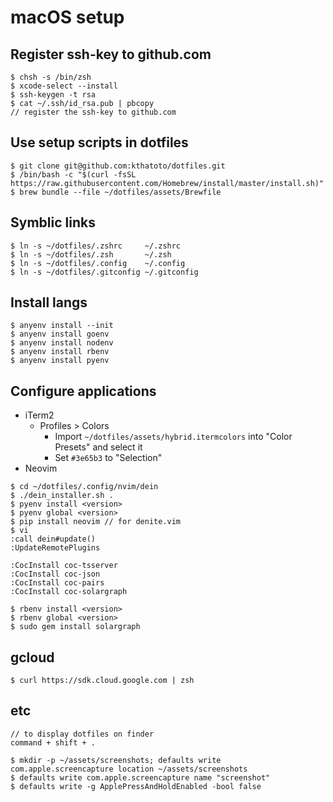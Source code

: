 # macOS setup

## Register ssh-key to github.com
```
$ chsh -s /bin/zsh
$ xcode-select --install
$ ssh-keygen -t rsa
$ cat ~/.ssh/id_rsa.pub | pbcopy
// register the ssh-key to github.com
```

## Use setup scripts in dotfiles
```
$ git clone git@github.com:kthatoto/dotfiles.git
$ /bin/bash -c "$(curl -fsSL https://raw.githubusercontent.com/Homebrew/install/master/install.sh)"
$ brew bundle --file ~/dotfiles/assets/Brewfile
```

## Symblic links
```
$ ln -s ~/dotfiles/.zshrc     ~/.zshrc
$ ln -s ~/dotfiles/.zsh       ~/.zsh
$ ln -s ~/dotfiles/.config    ~/.config
$ ln -s ~/dotfiles/.gitconfig ~/.gitconfig
```

## Install langs
```
$ anyenv install --init
$ anyenv install goenv
$ anyenv install nodenv
$ anyenv install rbenv
$ anyenv install pyenv
```

## Configure applications
* iTerm2
  * Profiles > Colors
    * Import `~/dotfiles/assets/hybrid.itermcolors` into "Color Presets" and select it
    * Set `#3e65b3` to "Selection"
* Neovim
```
$ cd ~/dotfiles/.config/nvim/dein
$ ./dein_installer.sh .
$ pyenv install <version>
$ pyenv global <version>
$ pip install neovim // for denite.vim
$ vi
:call dein#update()
:UpdateRemotePlugins

:CocInstall coc-tsserver
:CocInstall coc-json
:CocInstall coc-pairs
:CocInstall coc-solargraph

$ rbenv install <version>
$ rbenv global <version>
$ sudo gem install solargraph
```

## gcloud
```
$ curl https://sdk.cloud.google.com | zsh
```

## etc
```
// to display dotfiles on finder
command + shift + .

$ mkdir -p ~/assets/screenshots; defaults write com.apple.screencapture location ~/assets/screenshots
$ defaults write com.apple.screencapture name "screenshot"
$ defaults write -g ApplePressAndHoldEnabled -bool false
```
